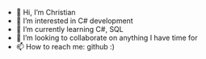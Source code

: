 - 👋 Hi, I’m Christian
- 👀 I’m interested in C# development
- 🌱 I’m currently learning C#, SQL
- 💞️ I’m looking to collaborate on anything I have time for
- 📫 How to reach me: github :)

<!---
cebh/cebh is a ✨ special ✨ repository because its `README.md` (this file) appears on your GitHub profile.
You can click the Preview link to take a look at your changes.
--->
